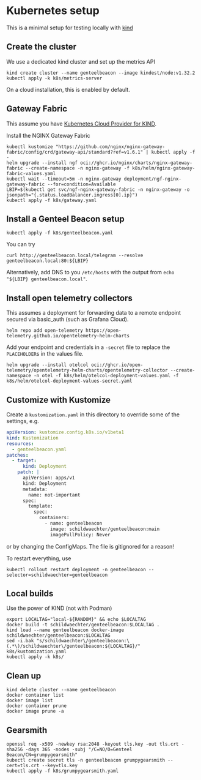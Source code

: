 # Kubernetes setup

This is a minimal setup for testing locally with [kind](https://kind.sigs.k8s.io/)

## Create the cluster

We use a dedicated kind cluster and set up the metrics API

```shell
kind create cluster --name genteelbeacon --image kindest/node:v1.32.2
kubectl apply -k k8s/metrics-server
```

On a cloud installation, this is enabled by default.

## Gateway Fabric

This assume you have [Kubernetes Cloud Provider for KIND](https://github.com/kubernetes-sigs/cloud-provider-kind?tab=readme-ov-file#install).

Install the NGINX Gateway Fabric

```shell
kubectl kustomize "https://github.com/nginx/nginx-gateway-fabric/config/crd/gateway-api/standard?ref=v1.6.1" | kubectl apply -f -
helm upgrade --install ngf oci://ghcr.io/nginx/charts/nginx-gateway-fabric --create-namespace -n nginx-gateway -f k8s/helm/nginx-gateway-fabric-values.yaml
kubectl wait --timeout=5m -n nginx-gateway deployment/ngf-nginx-gateway-fabric --for=condition=Available
LBIP=$(kubectl get svc/ngf-nginx-gateway-fabric -n nginx-gateway -o jsonpath="{.status.loadBalancer.ingress[0].ip}")
kubectl apply -f k8s/gateway.yaml
```

## Install a Genteel Beacon setup

```shell
kubectl apply -f k8s/genteelbeacon.yaml
```

You can try

```shell
curl http://genteelbeacon.local/telegram --resolve genteelbeacon.local:80:${LBIP}
```

Alternatively, add DNS to you `/etc/hosts` with the output from `echo "${LBIP} genteelbeacon.local"`.

## Install open telemetry collectors

This assumes a deployment for forwarding data to a remote endpoint secured via basic_auth (such as Grafana Cloud).

```shell
helm repo add open-telemetry https://open-telemetry.github.io/opentelemetry-helm-charts
```

Add your endpoint and credentials in a `-secret` file to replace the `PLACEHOLDER`s in the values file.

```shell
helm upgrade --install otelcol oci://ghcr.io/open-telemetry/opentelemetry-helm-charts/opentelemetry-collector --create-namespace -n otel -f k8s/helm/otelcol-deployment-values.yaml -f k8s/helm/otelcol-deployment-values-secret.yaml
```

## Customize with Kustomize

Create a `kustomization.yaml` in this directory to override some of the settings, e.g.

```yaml
apiVersion: kustomize.config.k8s.io/v1beta1
kind: Kustomization
resources:
  - genteelbeacon.yaml
patches:
  - target:
      kind: Deployment
    patch: |
      apiVersion: apps/v1
      kind: Deployment
      metadata:
        name: not-important
      spec:
        template:
          spec:
            containers:
              - name: genteelbeacon
                image: schildwaechter/genteelbeacon:main
                imagePullPolicy: Never
```

or by changing the ConfigMaps. The file is gitignored for a reason!

To restart everything, use

```shell
kubectl rollout restart deployment -n genteelbeacon --selector=schildwaechter=genteelbeacon
```

## Local builds

Use the power of KIND (not with Podman)

```shell
export LOCALTAG="local-${RANDOM}" && echo $LOCALTAG
docker build -t schildwaechter/genteelbeacon:$LOCALTAG .
kind load --name genteelbeacon docker-image schildwaechter/genteelbeacon:$LOCALTAG
sed -i.bak "s/schildwaechter\/genteelbeacon:\(.*\)/schildwaechter\/genteelbeacon:${LOCALTAG}/" k8s/kustomization.yaml
kubectl apply -k k8s/
```

## Clean up

```shell
kind delete cluster --name genteelbeacon
docker container list
docker image list
docker container prune
docker image prune -a
```

## Gearsmith

```shell
openssl req -x509 -newkey rsa:2048 -keyout tls.key -out tls.crt -sha256 -days 365 -nodes -subj "/C=NO/O=Genteel Beacon/CN=grumpygearsmith"
kubectl create secret tls -n genteelbeacon grumpygearsmith --cert=tls.crt --key=tls.key
kubectl apply -f k8s/grumpygearsmith.yaml
```
